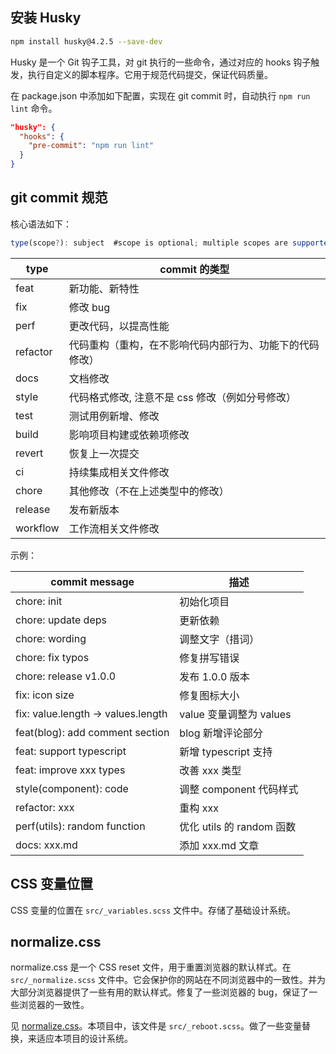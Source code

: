 ## 安装 Husky

```bash
npm install husky@4.2.5 --save-dev
```

Husky 是一个 Git 钩子工具，对 git 执行的一些命令，通过对应的 hooks 钩子触发，执行自定义的脚本程序。它用于规范代码提交，保证代码质量。

在 package.json 中添加如下配置，实现在 git commit 时，自动执行 `npm run lint` 命令。

```json
"husky": {
  "hooks": {
    "pre-commit": "npm run lint"
  }
}
```

## git commit 规范

核心语法如下：  

```js
type(scope?): subject  #scope is optional; multiple scopes are supported (current delimiter options: "/", "\" and ",")
```

| type     | commit 的类型                                            |
| -------- | -------------------------------------------------------- |
| feat     | 新功能、新特性                                           |
| fix      | 修改 bug                                                 |
| perf     | 更改代码，以提高性能                                     |
| refactor | 代码重构（重构，在不影响代码内部行为、功能下的代码修改） |
| docs     | 文档修改                                                 |
| style    | 代码格式修改, 注意不是 css 修改（例如分号修改）          |
| test     | 测试用例新增、修改                                       |
| build    | 影响项目构建或依赖项修改                                 |
| revert   | 恢复上一次提交                                           |
| ci       | 持续集成相关文件修改                                     |
| chore    | 其他修改（不在上述类型中的修改）                         |
| release  | 发布新版本                                               |
| workflow | 工作流相关文件修改                                       |

示例：

| commit message                     | 描述                      |
| ---------------------------------- | ------------------------- |
| chore: init                        | 初始化项目                |
| chore: update deps                 | 更新依赖                  |
| chore: wording                     | 调整文字（措词）          |
| chore: fix typos                   | 修复拼写错误              |
| chore: release v1.0.0              | 发布 1.0.0 版本           |
| fix: icon size                     | 修复图标大小              |
| fix: value.length -> values.length | value 变量调整为 values   |
| feat(blog): add comment section    | blog 新增评论部分         |
| feat: support typescript           | 新增 typescript 支持      |
| feat: improve xxx types            | 改善 xxx 类型             |
| style(component): code             | 调整 component 代码样式   |
| refactor: xxx                      | 重构 xxx                  |
| perf(utils): random function       | 优化 utils 的 random 函数 |
| docs: xxx.md                       | 添加 xxx.md 文章          |

## CSS 变量位置

CSS 变量的位置在 `src/_variables.scss` 文件中。存储了基础设计系统。

## normalize.css

normalize.css 是一个 CSS reset 文件，用于重置浏览器的默认样式。在 `src/_normalize.scss` 文件中。它会保护你的网站在不同浏览器中的一致性。并为大部分浏览器提供了一些有用的默认样式。修复了一些浏览器的 bug，保证了一些浏览器的一致性。

见 [normalize.css](https://necolas.github.io/normalize.css/)。本项目中，该文件是 `src/_reboot.scss`。做了一些变量替换，来适应本项目的设计系统。
